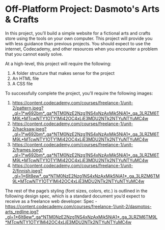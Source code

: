 # Off-Platform Project: Dasmoto's Arts & Crafts
In this project, you’ll build a simple website for a fictional arts and crafts store using the tools on your own computer. This project will provide you with less guidance than previous projects. You should expect to use the internet, Codecademy, and other resources when you encounter a problem that you cannot easily solve.

At a high-level, this project will require the following:
1. A folder structure that makes sense for the project
2. An HTML file
3. A CSS file

To successfully complete the project, you’ll require the following images:
1. https://content.codecademy.com/courses/freelance-1/unit-2/pattern.jpeg?_gl=1*w692bm*_ga*NTM0NzE2Nzg1NS4xNzAxMjk5NjA1*_ga_3LRZM6TM9L*MTcwNTY1OTY1Mi42OC4xLjE3MDU2NTk2NTYuNTYuMC4w
2. https://content.codecademy.com/courses/freelance-1/unit-2/hacksaw.jpeg?_gl=1*w692bm*_ga*NTM0NzE2Nzg1NS4xNzAxMjk5NjA1*_ga_3LRZM6TM9L*MTcwNTY1OTY1Mi42OC4xLjE3MDU2NTk2NTYuNTYuMC4w
3. https://content.codecademy.com/courses/freelance-1/unit-2/frames.jpeg?_gl=1*w692bm*_ga*NTM0NzE2Nzg1NS4xNzAxMjk5NjA1*_ga_3LRZM6TM9L*MTcwNTY1OTY1Mi42OC4xLjE3MDU2NTk2NTYuNTYuMC4w
4. https://content.codecademy.com/courses/freelance-1/unit-2/finnish.jpeg?_gl=1*6lt8ew*_ga*NTM0NzE2Nzg1NS4xNzAxMjk5NjA1*_ga_3LRZM6TM9L*MTcwNTY1OTY1Mi42OC4xLjE3MDU2NTk2NTYuNTYuMC4w

The rest of the page’s styling (font sizes, colors, etc.) is outlined in the following design spec, which is a standard document you’d expect to receive as a freelance web developer:
Spec - https://content.codecademy.com/courses/freelance-1/unit-2/dasmotos-arts_redline.jpg?_gl=1*6lt8ew*_ga*NTM0NzE2Nzg1NS4xNzAxMjk5NjA1*_ga_3LRZM6TM9L*MTcwNTY1OTY1Mi42OC4xLjE3MDU2NTk2NTYuNTYuMC4w
